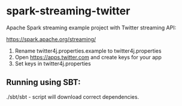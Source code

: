 spark-streaming-twitter
=======================

Apache Spark streaming example project with Twitter streaming API:

https://spark.apache.org/streaming/

1. Rename twitter4j.properties.example to twitter4j.properties
2. Open https://apps.twitter.com and create keys for your app
3. Set keys in twitter4j.properties

Running using SBT:
------------------
./sbt/sbt - script will download correct dependencies.
